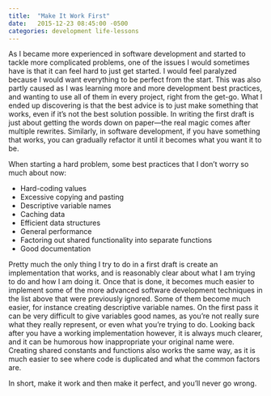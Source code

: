 ```yaml
---
title:  "Make It Work First"
date:   2015-12-23 08:45:00 -0500
categories: development life-lessons
---
```

As I became more experienced in software development and started to tackle more complicated problems, one of the issues I would sometimes have is that it can feel hard to just get started. I would feel paralyzed because I would want everything to be perfect from the start. This was also partly caused as I was learning more and more development best practices, and wanting to use all of them in every project, right from the get-go. What I ended up discovering is that the best advice is to just make something that works, even if it’s not the best solution possible. In writing the first draft is just about getting the words down on paper—the real magic comes after multiple rewrites. Similarly, in software development, if you have something that works, you can gradually refactor it until it becomes what you want it to be.

When starting a hard problem, some best practices that I don’t worry so much about now:

* Hard-coding values
* Excessive copying and pasting
* Descriptive variable names
* Caching data
* Efficient data structures
* General performance
* Factoring out shared functionality into separate functions
* Good documentation

Pretty much the only thing I try to do in a first draft is create an implementation that works, and is reasonably clear about what I am trying to do and how I am doing it. Once that is done, it becomes much easier to implement some of the more advanced software development techniques in the list above that were previously ignored. Some of them become much easier, for instance creating descriptive variable names. On the first pass it can be very difficult to give variables good names, as you’re not really sure what they really represent, or even what you’re trying to do. Looking back after you have a working implementation however, it is always much clearer, and it can be humorous how inappropriate your original name were. Creating shared constants and functions also works the same way, as it is much easier to see where code is duplicated and what the common factors are.

In short, make it work and then make it perfect, and you’ll never go wrong.

